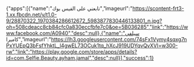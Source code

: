 {"apps":[{"name":"تابعني على الفيس بوك","imageurl":"https://scontent-frt3-1.xx.fbcdn.net/v/t1.0-9/28870322_1970384286612672_5983877830446133801_n.jpg?oh=508cdeacc8cb84cfc0a830eccfbfe7c0&oe=5B036285","link":"https://www.facebook.com/A0940","desc":null},{"name":"سيلفي كاميرا","imageurl":"https://lh3.googleusercontent.com/74sFx1Vymy4sqxg7nPxYUEpQ3bFsfYhktL_l4gwEL73OCuk1tq_hXcJ919UDYqvQvXVI=w300-rw","link":"https://play.google.com/store/apps/details?id=com.Selfie.Beauty.ayham.jamal","desc":null}],"success":1}


